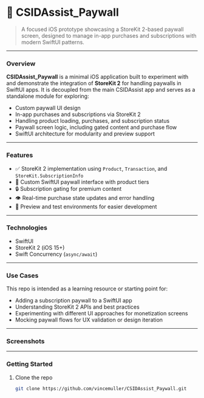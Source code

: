 # 🔐 CSIDAssist_Paywall

> A focused iOS prototype showcasing a StoreKit 2-based paywall screen, designed to manage in-app purchases and subscriptions with modern SwiftUI patterns.

---

### Overview

**CSIDAssist_Paywall** is a minimal iOS application built to experiment with and demonstrate the integration of **StoreKit 2** for handling paywalls in SwiftUI apps. It is decoupled from the main CSIDAssist app and serves as a standalone module for exploring:

- Custom paywall UI design
- In-app purchases and subscriptions via StoreKit 2
- Handling product loading, purchases, and subscription status
- Paywall screen logic, including gated content and purchase flow
- SwiftUI architecture for modularity and preview support

---

### Features

- ✅ StoreKit 2 implementation using `Product`, `Transaction`, and `StoreKit.SubscriptionInfo`
- 🎨 Custom SwiftUI paywall interface with product tiers
- 🔒 Subscription gating for premium content
- 👁️ Real-time purchase state updates and error handling
- 🧪 Preview and test environments for easier development

---

### Technologies

- SwiftUI
- StoreKit 2 (iOS 15+)
- Swift Concurrency (`async/await`)

---

### Use Cases

This repo is intended as a learning resource or starting point for:

- Adding a subscription paywall to a SwiftUI app
- Understanding StoreKit 2 APIs and best practices
- Experimenting with different UI approaches for monetization screens
- Mocking paywall flows for UX validation or design iteration

---

### Screenshots

<!-- Add screenshots to the Assets folder and update the paths below -->
<!-- 
![Paywall Screen](Assets/paywall_screen.png)
![Subscription Flow](Assets/subscription_flow.png) 
-->

---

### Getting Started

1. Clone the repo  
   ```bash
   git clone https://github.com/vincemuller/CSIDAssist_Paywall.git
